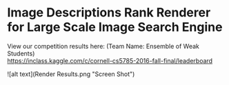 # Image Descriptions Rank Renderer for Large Scale Image Search Engine

View our competition results here: (Team Name: Ensemble of Weak Students)  
https://inclass.kaggle.com/c/cornell-cs5785-2016-fall-final/leaderboard

![alt text](Render Results.png "Screen Shot")
